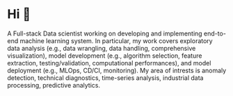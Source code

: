 # **Hi** 👋

A Full-stack Data scientist working on developing and implementing end-to-end machine learning system. In particular, my work covers exploratory data analysis (e.g., data wrangling, data handling, comprehensive visualization), model development (e.g., algorithm selection, feature extraction, testing/validation, computational performances), and model deployment (e.g., MLOps, CD/CI, monitoring). My area of intrests is anomaly detection, technical diagnostics, time-series analysis, industrial data processing, predictive analytics.



